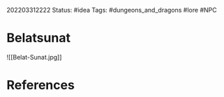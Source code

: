 202203312222
Status: #idea
Tags: #dungeons_and_dragons #lore #NPC 

# Belatsunat
![[Belat-Sunat.jpg]]


# References